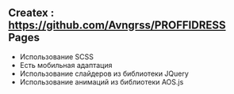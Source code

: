 
## Createx  : https://github.com/Avngrss/PROFFIDRESS Pages
- Использование SCSS
- Есть мобильная адаптация
- Использование слайдеров из библиотеки JQuery
- Использование анимаций из библиотеки AOS.js

